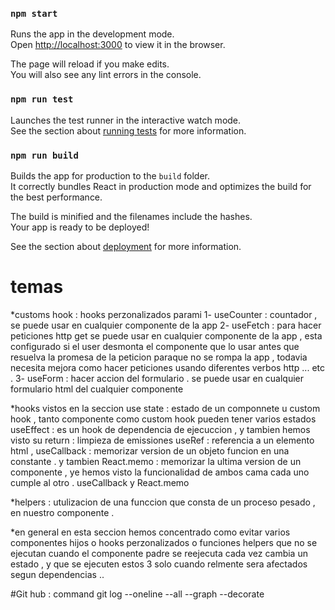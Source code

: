 
### `npm start`

Runs the app in the development mode.\
Open [http://localhost:3000](http://localhost:3000) to view it in the browser.

The page will reload if you make edits.\
You will also see any lint errors in the console.

### `npm run test`

Launches the test runner in the interactive watch mode.\
See the section about [running tests](https://facebook.github.io/create-react-app/docs/running-tests) for more information.

### `npm run build`

Builds the app for production to the `build` folder.\
It correctly bundles React in production mode and optimizes the build for the best performance.

The build is minified and the filenames include the hashes.\
Your app is ready to be deployed!

See the section about [deployment](https://facebook.github.io/create-react-app/docs/deployment) for more information.


# temas 

*customs hook : hooks perzonalizados parami
1- useCounter : countador , se puede usar en cualquier componente de la app
2- useFetch : para hacer peticiones http get se puede usar en cualquier componente de la app , esta configurado si el user desmonta el componente que lo usar antes que resuelva la promesa de la peticion paraque no se rompa la app , todavia necesita mejora
              como hacer peticiones usando diferentes verbos http ... etc .
3- useForm : hacer accion del formulario . se puede usar en cualquier formulario html del cualquier componente 

*hooks vistos en la seccion 
use state  : estado de un componnete u custom hook , tanto componente como custom hook pueden tener varios estados 
useEffect : es un hook de dependencia de ejecuccion , y tambien hemos visto su return : limpieza de emissiones 
useRef : referencia a un elemento html , 
useCallback : memorizar version de un objeto funcion en una constante . y tambien React.memo : memorizar la ultima version de un componente , ye hemos visto la funcionalidad de ambos cama cada uno cumple al otro . useCallback y React.memo

*helpers : utulizacion de una funccion que consta de un proceso pesado , en nuestro componente .

*en general en esta seccion hemos concentrado como evitar varios componentes hijos o hooks perzonalizados o funciones helpers que no se ejecutan cuando el componente padre se reejecuta cada vez cambia un estado , y que se ejecuten estos 3 solo cuando relmente
sera afectados segun dependencias .. 


#Git hub : command
 git log --oneline --all --graph --decorate
